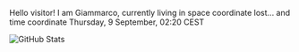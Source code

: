Hello visitor! I am Giammarco, currently living in space coordinate lost... and time coordinate Thursday, 9 September, 02:20 CEST

![GitHub Stats](https://github-readme-stats.vercel.app/api?username=grcasanova)
